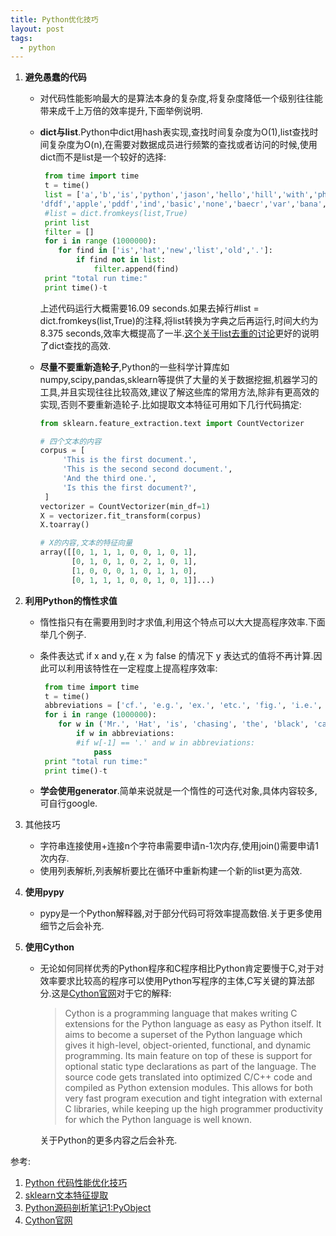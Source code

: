 ```yaml
---
title: Python优化技巧
layout: post
tags:
  - python
---
```


1. **避免愚蠢的代码**
   
   - 对代码性能影响最大的是算法本身的复杂度,将复杂度降低一个级别往往能带来成千上万倍的效率提升,下面举例说明.
     
   - **dict与list**.Python中dict用hash表实现,查找时间复杂度为O(1),list查找时间复杂度为O(n),在需要对数据成员进行频繁的查找或者访问的时候,使用dict而不是list是一个较好的选择:
     
     ``` python
      from time import time 
      t = time() 
      list = ['a','b','is','python','jason','hello','hill','with','phone','test', 
     'dfdf','apple','pddf','ind','basic','none','baecr','var','bana','dd','wrd'] 
      #list = dict.fromkeys(list,True) 
      print list 
      filter = [] 
      for i in range (1000000): 
     	 for find in ['is','hat','new','list','old','.']: 
     		 if find not in list: 
     			 filter.append(find) 
      print "total run time:"
      print time()-t
     ```
     
     上述代码运行大概需要16.09 seconds.如果去掉行#list = dict.fromkeys(list,True)的注释,将list转换为字典之后再运行,时间大约为8.375 seconds,效率大概提高了一半.[这个关于list去重的讨论](http://www.peterbe.com/plog/uniqifiers-benchmark)更好的说明了dict查找的高效.
     
   - **尽量不要重新造轮子**,Python的一些科学计算库如numpy,scipy,pandas,sklearn等提供了大量的关于数据挖掘,机器学习的工具,并且实现往往比较高效,建议了解这些库的常用方法,除非有更高效的实现,否则不要重新造轮子.比如提取文本特征可用如下几行代码搞定:
     
     ``` python
     from sklearn.feature_extraction.text import CountVectorizer
     
     # 四个文本的内容
     corpus = [
          'This is the first document.',
          'This is the second second document.',
          'And the third one.',
          'Is this the first document?',
      ]
     vectorizer = CountVectorizer(min_df=1)
     X = vectorizer.fit_transform(corpus)
     X.toarray()
     
     # X的内容,文本的特征向量
     array([[0, 1, 1, 1, 0, 0, 1, 0, 1],
            [0, 1, 0, 1, 0, 2, 1, 0, 1],
            [1, 0, 0, 0, 1, 0, 1, 1, 0],
            [0, 1, 1, 1, 0, 0, 1, 0, 1]]...)
     ```
   
2. **利用Python的惰性求值**
   
   - 惰性指只有在需要用到时才求值,利用这个特点可以大大提高程序效率.下面举几个例子.
    
   - 条件表达式 if x and y,在 x 为 false 的情况下 y 表达式的值将不再计算.因此可以利用该特性在一定程度上提高程序效率:
     
     ``` python
      from time import time 
      t = time() 
      abbreviations = ['cf.', 'e.g.', 'ex.', 'etc.', 'fig.', 'i.e.', 'Mr.', 'vs.'] 
      for i in range (1000000): 
     	 for w in ('Mr.', 'Hat', 'is', 'chasing', 'the', 'black', 'cat', '.'): 
     		 if w in abbreviations: 
     		 #if w[-1] == '.' and w in abbreviations: 
     			 pass 
      print "total run time:"
      print time()-t
     ```
     
   - **学会使用generator**.简单来说就是一个惰性的可迭代对象,具体内容较多,可自行google.
   
3. 其他技巧
   
   - 字符串连接使用+连接n个字符串需要申请n-1次内存,使用join()需要申请1次内存.
   - 使用列表解析,列表解析要比在循环中重新构建一个新的list更为高效.
   
4. **使用pypy**
   
   - pypy是一个Python解释器,对于部分代码可将效率提高数倍.关于更多使用细节之后会补充.
   
5. **使用Cython**
   
   - 无论如何同样优秀的Python程序和C程序相比Python肯定要慢于C,对于对效率要求比较高的程序可以使用Python写程序的主体,C写关键的算法部分.这是[Cython官网](http://docs.cython.org/src/quickstart/overview.html)对于它的解释:
     
     > Cython is a programming language that makes writing C extensions for the Python language as easy as Python itself. It aims to become a superset of the Python language which gives it high-level, object-oriented, functional, and dynamic programming. Its main feature on top of these is support for optional static type declarations as part of the language. The source code gets translated into optimized C/C++ code and compiled as Python extension modules. This allows for both very fast program execution and tight integration with external C libraries, while keeping up the high programmer productivity for which the Python language is well known.
     
     关于Python的更多内容之后会补充.



参考:

1. [Python 代码性能优化技巧](https://www.ibm.com/developerworks/cn/linux/l-cn-python-optim/)
2. [sklearn文本特征提取](http://cloga.info/2014/01/19/sklearn_text_feature_extraction/)
3. [Python源码剖析笔记1:PyObject](http://lufo.me/2015/09/python_source_code1/)
4. [Cython官网](http://docs.cython.org/src/quickstart/overview.html)

